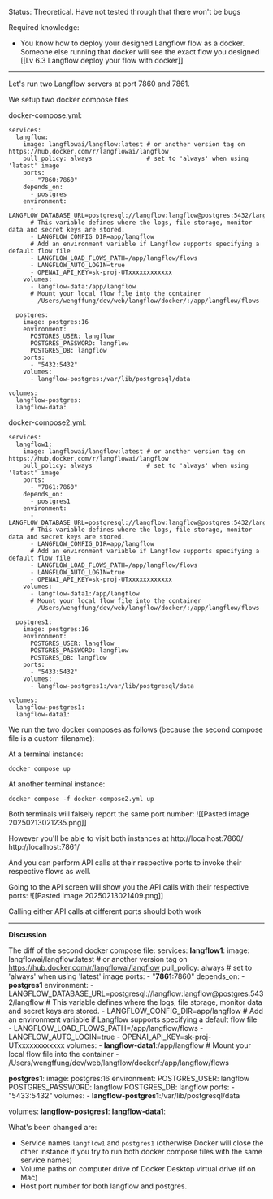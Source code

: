 Status: Theoretical. Have not tested through that there won't be bugs

Required knowledge: 
- You know how to deploy your designed Langflow flow as a docker. Someone else running that docker will see the exact flow you designed [[Lv 6.3 Langflow deploy your flow with docker]]

---

Let's run two Langflow servers at port 7860 and 7861.

We setup two docker compose files

docker-compose.yml:
```
services:
  langflow:
    image: langflowai/langflow:latest # or another version tag on https://hub.docker.com/r/langflowai/langflow
    pull_policy: always               # set to 'always' when using 'latest' image
    ports:
      - "7860:7860"
    depends_on:
      - postgres
    environment:
      - LANGFLOW_DATABASE_URL=postgresql://langflow:langflow@postgres:5432/langflow
      # This variable defines where the logs, file storage, monitor data and secret keys are stored.
      - LANGFLOW_CONFIG_DIR=app/langflow
      # Add an environment variable if Langflow supports specifying a default flow file      
      - LANGFLOW_LOAD_FLOWS_PATH=/app/langflow/flows
      - LANGFLOW_AUTO_LOGIN=true
      - OPENAI_API_KEY=sk-proj-UTxxxxxxxxxxxx
    volumes:
      - langflow-data:/app/langflow
      # Mount your local flow file into the container
      - /Users/wengffung/dev/web/langflow/docker/:/app/langflow/flows

  postgres:
    image: postgres:16
    environment:
      POSTGRES_USER: langflow
      POSTGRES_PASSWORD: langflow
      POSTGRES_DB: langflow
    ports:
      - "5432:5432"
    volumes:
      - langflow-postgres:/var/lib/postgresql/data

volumes:
  langflow-postgres:
  langflow-data:

```


docker-compose2.yml:
```
services:
  langflow1:
    image: langflowai/langflow:latest # or another version tag on https://hub.docker.com/r/langflowai/langflow
    pull_policy: always               # set to 'always' when using 'latest' image
    ports:
      - "7861:7860"
    depends_on:
      - postgres1
    environment:
      - LANGFLOW_DATABASE_URL=postgresql://langflow:langflow@postgres:5432/langflow
      # This variable defines where the logs, file storage, monitor data and secret keys are stored.
      - LANGFLOW_CONFIG_DIR=app/langflow
      # Add an environment variable if Langflow supports specifying a default flow file      
      - LANGFLOW_LOAD_FLOWS_PATH=/app/langflow/flows
      - LANGFLOW_AUTO_LOGIN=true
      - OPENAI_API_KEY=sk-proj-UTxxxxxxxxxxxx
    volumes:
      - langflow-data1:/app/langflow
      # Mount your local flow file into the container
      - /Users/wengffung/dev/web/langflow/docker/:/app/langflow/flows

  postgres1:
    image: postgres:16
    environment:
      POSTGRES_USER: langflow
      POSTGRES_PASSWORD: langflow
      POSTGRES_DB: langflow
    ports:
      - "5433:5432"
    volumes:
      - langflow-postgres1:/var/lib/postgresql/data

volumes:
  langflow-postgres1:
  langflow-data1:

```

We run the two docker composes as follows (because the second compose file is a custom filename):

At a terminal instance:
```
docker compose up
```

At another terminal instance:
```
docker compose -f docker-compose2.yml up
```

Both terminals will falsely report the same port number:
![[Pasted image 20250213021235.png]]


However you'll be able to visit both instances at
http://localhost:7860/
http://localhost:7861/


And you can perform API calls at their respective ports to invoke their respective flows as well.

Going to the API screen will show you the API calls with their respective ports:
![[Pasted image 20250213021409.png]]

Calling either API calls at different ports should both work

---

**Discussion**

The diff of the second docker compose file:
services:
  **langflow1**:
    image: langflowai/langflow:latest # or another version tag on https://hub.docker.com/r/langflowai/langflow
    pull_policy: always               # set to 'always' when using 'latest' image
    ports:
      - "**7861**:7860"
    depends_on:
      - **postgres1**
    environment:
      - LANGFLOW_DATABASE_URL=postgresql://langflow:langflow@postgres:5432/langflow
      # This variable defines where the logs, file storage, monitor data and secret keys are stored.
      - LANGFLOW_CONFIG_DIR=app/langflow
      # Add an environment variable if Langflow supports specifying a default flow file      
      - LANGFLOW_LOAD_FLOWS_PATH=/app/langflow/flows
      - LANGFLOW_AUTO_LOGIN=true
      - OPENAI_API_KEY=sk-proj-UTxxxxxxxxxxxx
    volumes:
      - **langflow-data1**:/app/langflow
      # Mount your local flow file into the container
      - /Users/wengffung/dev/web/langflow/docker/:/app/langflow/flows

  **postgres1**:
    image: postgres:16
    environment:
      POSTGRES_USER: langflow
      POSTGRES_PASSWORD: langflow
      POSTGRES_DB: langflow
    ports:
      - "5433:5432"
    volumes:
      - **langflow-postgres1**:/var/lib/postgresql/data

volumes:
  **langflow-postgres1**:
  **langflow-data1**:


What's been changed are:
- Service names `langflow1` and `postgres1` (otherwise Docker will close the other instance if you try to run both docker compose files with the same service names)
- Volume paths on computer drive of Docker Desktop virtual drive (if on Mac)
- Host port number for both langflow and postgres.